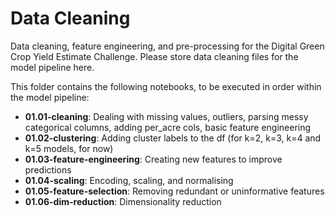 # Data Cleaning

Data cleaning, feature engineering, and pre-processing for the Digital Green Crop Yield Estimate Challenge. Please store data cleaning files for the model pipeline here.

This folder contains the following notebooks, to be executed in order within the model pipeline:

- **01.01-cleaning**: Dealing with missing values, outliers, parsing messy categorical columns, adding per_acre cols, basic feature engineering
- **01.02-clustering**: Adding cluster labels to the df (for k=2, k=3, k=4 and k=5 models, for now)
- **01.03-feature-engineering**: Creating new features to improve predictions
- **01.04-scaling**: Encoding, scaling, and normalising
- **01.05-feature-selection**: Removing redundant or uninformative features
- **01.06-dim-reduction**: Dimensionality reduction
